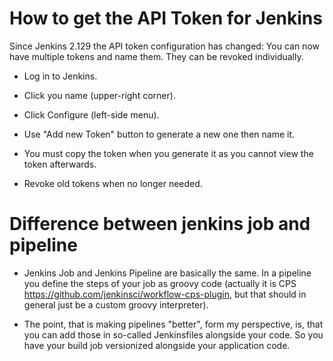 # How to get the API Token for Jenkins

Since Jenkins 2.129 the API token configuration has changed:
You can now have multiple tokens and name them. They can be revoked individually.

* Log in to Jenkins.

* Click you name (upper-right corner).

* Click Configure (left-side menu).

* Use "Add new Token" button to generate a new one then name it.

* You must copy the token when you generate it as you cannot view the token afterwards.

* Revoke old tokens when no longer needed.

# Difference between jenkins job and pipeline

* Jenkins Job and Jenkins Pipeline are basically the same. In a pipeline you define the steps of your job as groovy code (actually it is CPS https://github.com/jenkinsci/workflow-cps-plugin, but that should in general just be a custom groovy interpreter).



* The point, that is making pipelines "better", form my perspective, is, that you can add those in so-called Jenkinsfiles alongside your code. So you have your build job versionized alongside your application code.

